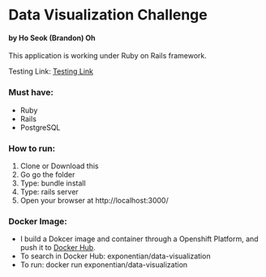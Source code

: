 # Data Visualization Challenge

#### by Ho Seok (Brandon) Oh

This application is working under Ruby on Rails framework.

Testing Link: [Testing Link]

### Must have:
- Ruby
- Rails
- PostgreSQL

### How to run:
1. Clone or Download this
1. Go go the folder
2. Type: bundle install
3. Type: rails server
4. Open your browser at http://localhost:3000/

### Docker Image:
- I build a Dokcer image and container through a Openshift Platform, and push it to [Docker Hub].
- To search in Docker Hub: exponentian/data-visualization
- To run: docker run exponentian/data-visualization


[Testing Link]: <https://data-visualization-hoseokoh.herokuapp.com/>
[Docker Hub]: <https://hub.docker.com/>